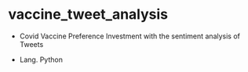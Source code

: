 # vaccine_tweet_analysis

- Covid Vaccine Preference Investment with the sentiment analysis of Tweets

- Lang. Python
